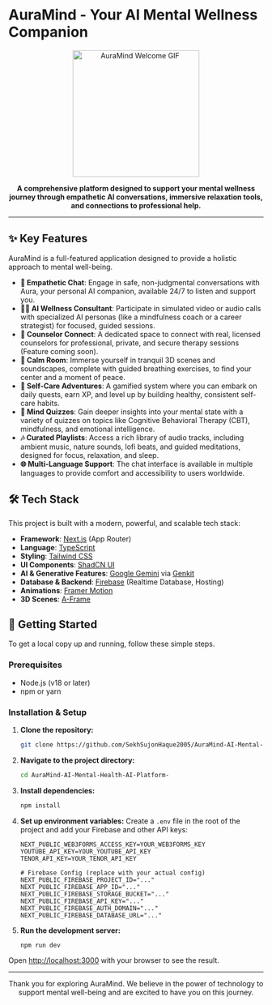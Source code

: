 # AuraMind - Your AI Mental Wellness Companion

<div align="center">
  <img src="https://media.giphy.com/media/dw36yjtOAtuSZyxEJG/giphy.gif" alt="AuraMind Welcome GIF" width="250">
</div>

<p align="center">
  <strong>A comprehensive platform designed to support your mental wellness journey through empathetic AI conversations, immersive relaxation tools, and connections to professional help.</strong>
</p>

---

## ✨ Key Features

AuraMind is a full-featured application designed to provide a holistic approach to mental well-being.

- **💬 Empathetic Chat**: Engage in safe, non-judgmental conversations with Aura, your personal AI companion, available 24/7 to listen and support you.
- **👩‍⚕️ AI Wellness Consultant**: Participate in simulated video or audio calls with specialized AI personas (like a mindfulness coach or a career strategist) for focused, guided sessions.
- **🤝 Counselor Connect**: A dedicated space to connect with real, licensed counselors for professional, private, and secure therapy sessions (Feature coming soon).
- **🧘 Calm Room**: Immerse yourself in tranquil 3D scenes and soundscapes, complete with guided breathing exercises, to find your center and a moment of peace.
- **🚀 Self-Care Adventures**: A gamified system where you can embark on daily quests, earn XP, and level up by building healthy, consistent self-care habits.
- **🧠 Mind Quizzes**: Gain deeper insights into your mental state with a variety of quizzes on topics like Cognitive Behavioral Therapy (CBT), mindfulness, and emotional intelligence.
- **🎶 Curated Playlists**: Access a rich library of audio tracks, including ambient music, nature sounds, lofi beats, and guided meditations, designed for focus, relaxation, and sleep.
- **🌐 Multi-Language Support**: The chat interface is available in multiple languages to provide comfort and accessibility to users worldwide.

## 🛠️ Tech Stack

This project is built with a modern, powerful, and scalable tech stack:

- **Framework**: [Next.js](https://nextjs.org/) (App Router)
- **Language**: [TypeScript](https://www.typescriptlang.org/)
- **Styling**: [Tailwind CSS](https://tailwindcss.com/)
- **UI Components**: [ShadCN UI](https://ui.shadcn.com/)
- **AI & Generative Features**: [Google Gemini](https://deepmind.google/technologies/gemini/) via [Genkit](https://firebase.google.com/docs/genkit)
- **Database & Backend**: [Firebase](https://firebase.google.com/) (Realtime Database, Hosting)
- **Animations**: [Framer Motion](https://www.framer.com/motion/)
- **3D Scenes**: [A-Frame](https://aframe.io/)

## 🚀 Getting Started

To get a local copy up and running, follow these simple steps.

### Prerequisites

- Node.js (v18 or later)
- npm or yarn

### Installation & Setup

1.  **Clone the repository:**
    ```bash
    git clone https://github.com/SekhSujonHaque2005/AuraMind-AI-Mental-Health-AI-Platform-.git
    ```

2.  **Navigate to the project directory:**
    ```bash
    cd AuraMind-AI-Mental-Health-AI-Platform-
    ```

3.  **Install dependencies:**
    ```bash
    npm install
    ```

4.  **Set up environment variables:**
    Create a `.env` file in the root of the project and add your Firebase and other API keys:
    ```.env
    NEXT_PUBLIC_WEB3FORMS_ACCESS_KEY=YOUR_WEB3FORMS_KEY
    YOUTUBE_API_KEY=YOUR_YOUTUBE_API_KEY
    TENOR_API_KEY=YOUR_TENOR_API_KEY

    # Firebase Config (replace with your actual config)
    NEXT_PUBLIC_FIREBASE_PROJECT_ID="..."
    NEXT_PUBLIC_FIREBASE_APP_ID="..."
    NEXT_PUBLIC_FIREBASE_STORAGE_BUCKET="..."
    NEXT_PUBLIC_FIREBASE_API_KEY="..."
    NEXT_PUBLIC_FIREBASE_AUTH_DOMAIN="..."
    NEXT_PUBLIC_FIREBASE_DATABASE_URL="..."
    ```

5.  **Run the development server:**
    ```bash
    npm run dev
    ```

Open [http://localhost:3000](http://localhost:3000) with your browser to see the result.

---

<p align="center">
  Thank you for exploring AuraMind. We believe in the power of technology to support mental well-being and are excited to have you on this journey.
</p>
